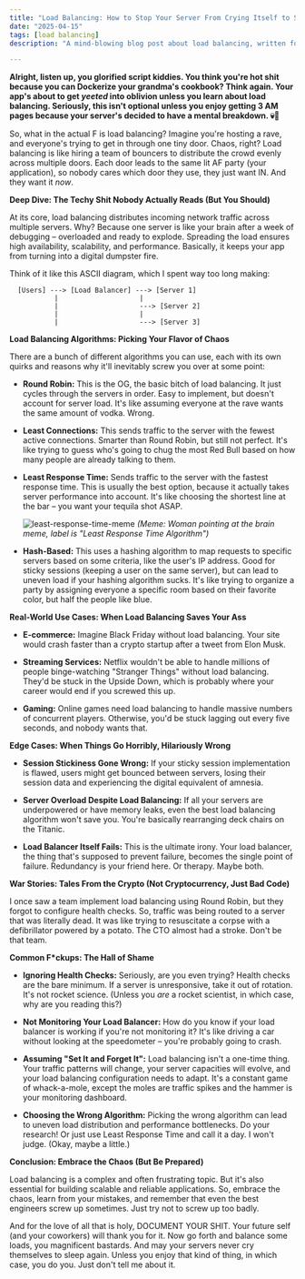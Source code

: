 ```yaml
---
title: "Load Balancing: How to Stop Your Server From Crying Itself to Sleep (And Maybe Get a Promotion)"
date: "2025-04-15"
tags: [load balancing]
description: "A mind-blowing blog post about load balancing, written for chaotic Gen Z engineers. Prepare for enlightenment (and mild existential dread)."

---
```


**Alright, listen up, you glorified script kiddies. You think you're hot shit because you can Dockerize your grandma's cookbook? Think again. Your app's about to get *yeeted* into oblivion unless you learn about load balancing. Seriously, this isn't optional unless you enjoy getting 3 AM pages because your server's decided to have a mental breakdown. 💀🙏**

So, what in the actual F is load balancing? Imagine you're hosting a rave, and everyone's trying to get in through one tiny door. Chaos, right? Load balancing is like hiring a team of bouncers to distribute the crowd evenly across multiple doors. Each door leads to the same lit AF party (your application), so nobody cares which door they use, they just want IN. And they want it *now*.

**Deep Dive: The Techy Shit Nobody Actually Reads (But You Should)**

At its core, load balancing distributes incoming network traffic across multiple servers. Why? Because one server is like your brain after a week of debugging – overloaded and ready to explode. Spreading the load ensures high availability, scalability, and performance. Basically, it keeps your app from turning into a digital dumpster fire.

Think of it like this ASCII diagram, which I spent way too long making:

```
  [Users] ---> [Load Balancer] ---> [Server 1]
           |                    |
           |                    ---> [Server 2]
           |                    |
           |                    ---> [Server 3]
```

**Load Balancing Algorithms: Picking Your Flavor of Chaos**

There are a bunch of different algorithms you can use, each with its own quirks and reasons why it'll inevitably screw you over at some point:

*   **Round Robin:** This is the OG, the basic bitch of load balancing. It just cycles through the servers in order. Easy to implement, but doesn't account for server load. It's like assuming everyone at the rave wants the same amount of vodka. Wrong.

*   **Least Connections:** This sends traffic to the server with the fewest active connections. Smarter than Round Robin, but still not perfect. It's like trying to guess who's going to chug the most Red Bull based on how many people are already talking to them.

*   **Least Response Time:** Sends traffic to the server with the fastest response time. This is usually the best option, because it actually takes server performance into account. It's like choosing the shortest line at the bar – you want your tequila shot ASAP.

    ![least-response-time-meme](https://i.kym-cdn.com/photos/images/newsfeed/001/845/783/43a.jpg)
    *(Meme: Woman pointing at the brain meme, label is "Least Response Time Algorithm")*

*   **Hash-Based:** This uses a hashing algorithm to map requests to specific servers based on some criteria, like the user's IP address. Good for sticky sessions (keeping a user on the same server), but can lead to uneven load if your hashing algorithm sucks. It's like trying to organize a party by assigning everyone a specific room based on their favorite color, but half the people like blue.

**Real-World Use Cases: When Load Balancing Saves Your Ass**

*   **E-commerce:** Imagine Black Friday without load balancing. Your site would crash faster than a crypto startup after a tweet from Elon Musk.

*   **Streaming Services:** Netflix wouldn't be able to handle millions of people binge-watching "Stranger Things" without load balancing. They'd be stuck in the Upside Down, which is probably where your career would end if you screwed this up.

*   **Gaming:** Online games need load balancing to handle massive numbers of concurrent players. Otherwise, you'd be stuck lagging out every five seconds, and nobody wants that.

**Edge Cases: When Things Go Horribly, Hilariously Wrong**

*   **Session Stickiness Gone Wrong:** If your sticky session implementation is flawed, users might get bounced between servers, losing their session data and experiencing the digital equivalent of amnesia.

*   **Server Overload Despite Load Balancing:** If all your servers are underpowered or have memory leaks, even the best load balancing algorithm won't save you. You're basically rearranging deck chairs on the Titanic.

*   **Load Balancer Itself Fails:** This is the ultimate irony. Your load balancer, the thing that's supposed to prevent failure, becomes the single point of failure. Redundancy is your friend here. Or therapy. Maybe both.

**War Stories: Tales From the Crypto (Not Cryptocurrency, Just Bad Code)**

I once saw a team implement load balancing using Round Robin, but they forgot to configure health checks. So, traffic was being routed to a server that was literally dead. It was like trying to resuscitate a corpse with a defibrillator powered by a potato. The CTO almost had a stroke. Don't be that team.

**Common F\*ckups: The Hall of Shame**

*   **Ignoring Health Checks:** Seriously, are you even trying? Health checks are the bare minimum. If a server is unresponsive, take it out of rotation. It's not rocket science. (Unless you *are* a rocket scientist, in which case, why are you reading this?)

*   **Not Monitoring Your Load Balancer:** How do you know if your load balancer is working if you're not monitoring it? It's like driving a car without looking at the speedometer – you're probably going to crash.

*   **Assuming "Set It and Forget It":** Load balancing isn't a one-time thing. Your traffic patterns will change, your server capacities will evolve, and your load balancing configuration needs to adapt. It's a constant game of whack-a-mole, except the moles are traffic spikes and the hammer is your monitoring dashboard.

*   **Choosing the Wrong Algorithm:** Picking the wrong algorithm can lead to uneven load distribution and performance bottlenecks. Do your research! Or just use Least Response Time and call it a day. I won't judge. (Okay, maybe a little.)

**Conclusion: Embrace the Chaos (But Be Prepared)**

Load balancing is a complex and often frustrating topic. But it's also essential for building scalable and reliable applications. So, embrace the chaos, learn from your mistakes, and remember that even the best engineers screw up sometimes. Just try not to screw up too badly.

And for the love of all that is holy, DOCUMENT YOUR SHIT. Your future self (and your coworkers) will thank you for it. Now go forth and balance some loads, you magnificent bastards. And may your servers never cry themselves to sleep again. Unless you enjoy that kind of thing, in which case, you do you. Just don't tell me about it.
